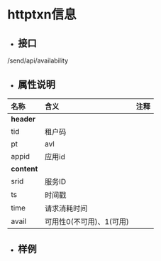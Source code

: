 # httptxn信息

* ## 接口

/send/api/availability

* ## 属性说明

| **名称** | **含义** | **注释** |
| :--- | :--- | :--- |
| **header** |  |  |
| tid | 租户码 |  |
| pt | avl |  |
| appid | 应用id |  |
| **content** |  |  |
| srid | 服务ID |  |
| ts | 时间戳 |  |
| time | 请求消耗时间 |  |
| avail | 可用性0\(不可用\)、1\(可用\) |  |

* ## 样例



